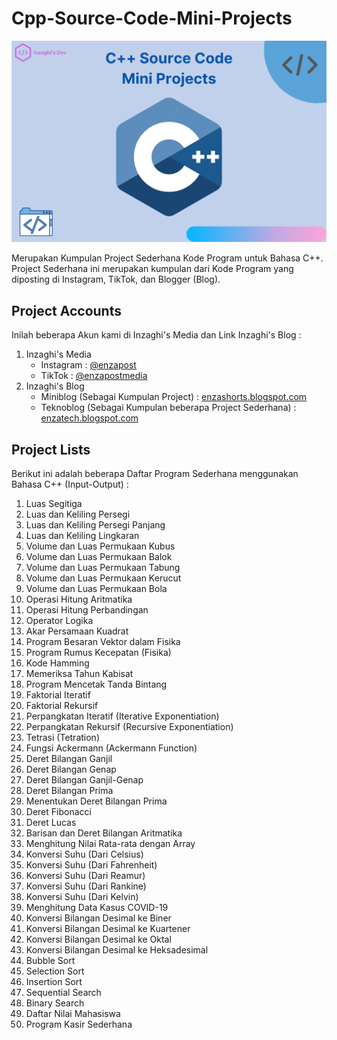 # Cpp-Source-Code-Mini-Projects

![C++ Source Code Mini Projects](/images/cpp-source-code-mini-projects.png)

Merupakan Kumpulan Project Sederhana Kode Program untuk Bahasa C++. Project Sederhana ini merupakan kumpulan dari Kode Program yang diposting di Instagram, TikTok, dan Blogger (Blog).

## Project Accounts

Inilah beberapa Akun kami di Inzaghi's Media dan Link Inzaghi's Blog :

1. Inzaghi's Media
   * Instagram : [@enzapost](https://www.instagram.com/enzapost)
   * TikTok : [@enzapostmedia](https://www.tiktok.com/@enzapostmedia)
2. Inzaghi's Blog
   * Miniblog (Sebagai Kumpulan Project) : [enzashorts.blogspot.com](https://enzashorts.blogspot.com)
   * Teknoblog (Sebagai Kumpulan beberapa Project Sederhana) : [enzatech.blogspot.com](https://enzatech.blogspot.com)

## Project Lists

Berikut ini adalah beberapa Daftar Program Sederhana menggunakan Bahasa C++ (Input-Output) :
1. Luas Segitiga
2. Luas dan Keliling Persegi
3. Luas dan Keliling Persegi Panjang
4. Luas dan Keliling Lingkaran
5. Volume dan Luas Permukaan Kubus
6. Volume dan Luas Permukaan Balok
7. Volume dan Luas Permukaan Tabung
8. Volume dan Luas Permukaan Kerucut
9. Volume dan Luas Permukaan Bola
10. Operasi Hitung Aritmatika
11. Operasi Hitung Perbandingan
12. Operator Logika
13. Akar Persamaan Kuadrat
14. Program Besaran Vektor dalam Fisika
15. Program Rumus Kecepatan (Fisika)
16. Kode Hamming
17. Memeriksa Tahun Kabisat
18. Program Mencetak Tanda Bintang
19. Faktorial Iteratif
20. Faktorial Rekursif
21. Perpangkatan Iteratif (Iterative Exponentiation)
22. Perpangkatan Rekursif (Recursive Exponentiation)
23. Tetrasi (Tetration)
24. Fungsi Ackermann (Ackermann Function)
25. Deret Bilangan Ganjil
26. Deret Bilangan Genap
27. Deret Bilangan Ganjil-Genap
28. Deret Bilangan Prima
29. Menentukan Deret Bilangan Prima
30. Deret Fibonacci
31. Deret Lucas
32. Barisan dan Deret Bilangan Aritmatika
33. Menghitung Nilai Rata-rata dengan Array
34. Konversi Suhu (Dari Celsius)
35. Konversi Suhu (Dari Fahrenheit)
36. Konversi Suhu (Dari Reamur)
37. Konversi Suhu (Dari Rankine)
38. Konversi Suhu (Dari Kelvin)
39. Menghitung Data Kasus COVID-19
40. Konversi Bilangan Desimal ke Biner
41. Konversi Bilangan Desimal ke Kuartener
42. Konversi Bilangan Desimal ke Oktal
43. Konversi Bilangan Desimal ke Heksadesimal
44. Bubble Sort
45. Selection Sort
46. Insertion Sort
47. Sequential Search
48. Binary Search
49. Daftar Nilai Mahasiswa
50. Program Kasir Sederhana
